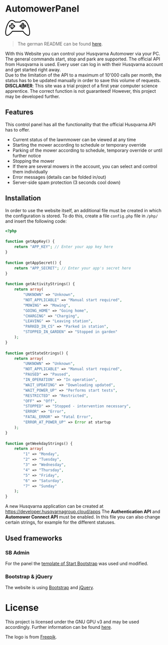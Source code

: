 # AutomowerPanel

<img src="https://github.com/Lezurex/AutomowerPanel/blob/main/dashboard/assets/img/favicon.svg" height="50" alt="logo">

> The german README can be found [here](https://github.com/Lezurex/AutomowerPanel/blob/main/README_DE.md).

With this Website you can control your Husqvarna Automower via your PC. The general commands start, stop and park are supported. The official API from Husqvarna is used. Every user can log in with their Husqvarna account and get started right away.<br />
Due to the limitation of the API to a maximum of 10'000 calls per month, the status has to be updated manually in order to save this volume of requests.<br />
**DISCLAIMER**: This site was a trial project of a first year computer science apprentice. The correct function is not guaranteed! However, this project may be developed further.

## Features
This control panel has all the functionality that the official Husqvarna API has to offer.
- Current status of the lawnmower can be viewed at any time
- Starting the mower according to schedule or temporary override
- Parking of the mower according to schedule, temporary override or until further notice
- Stopping the mower
- If there are several mowers in the account, you can select and control them individually
- Error messages (details can be folded in/out)
- Server-side spam protection (3 seconds cool down)

## Installation

In order to use the website itself, an additional file must be created in which the configuration is stored. To do this, create a file `config.php` file in `/php/` and insert the following code:
```PHP
<?php

function getAppKey() {
    return "APP_KEY"; // Enter your app key here
}

function getAppSecret() {
    return "APP_SECRET"; // Enter your app's secret here
}

function getActivityStrings() {
    return array(
        "UNKNOWN" => "Unknown",
        "NOT_APPLICABLE" => "Manual start required",
        "MOWING" => "Mowing",
        "GOING_HOME" => "Going home",
        "CHARGING" => "Charging",
        "LEAVING" => "Leaving station",
        "PARKED_IN_CS" => "Parked in station",
        "STOPPED_IN_GARDEN" => "Stopped in garden"
    );
}

function getStateStrings() {
    return array(
        "UNKNOWN" => "Unknown",
        "NOT_APPLICABLE" => "Manual start required",
        "PAUSED" => "Paused",
        "IN_OPERATION" => "In operation",
        "WAIT_UPDATING" => "Downloading updated",
        "WAIT_POWER_UP" => "Performs start tests",
        "RESTRICTED" => "Restricted",
        "OFF" => "Off",
        "STOPPED" => "Stopped - intervention necessary",
        "ERROR" => "Error",
        "FATAL_ERROR" => "Fatal Error",
        "ERROR_AT_POWER_UP" => Error at startup
    );
}

function getWeekdayStrings() {
    return array(
        "1" => "Monday",
        "2" => "Tuesday",
        "3" => "Wednesday",
        "4" => "Thursday",
        "5" => "Friday",
        "6" => "Saturday",
        "7" => "Sunday"
    );
}
```
A new Husqvarna application can be created at https://developer.husqvarnagroup.cloud/apps The **Authentication API** and **Automower Connect API** must be enabled.
In this file you can also change certain strings, for example for the different statuses.

## Used frameworks
### SB Admin
For the panel the [template of Start Bootstrap](https://startbootstrap.com/templates/sb-admin/) was used und modified.

### Bootstrap & jQuery
The website is using [Bootstrap](https://getbootstrap.com/) and [jQuery](https://jquery.com).

# License
This project is licensed under the GNU GPU v3 and may be used accordingly. Further information can be found [here](https://github.com/Lezurex/AutomowerPanel/blob/main/LICENSE).

The logo is from [Freepik](https://www.flaticon.com/de/autoren/freepik).
